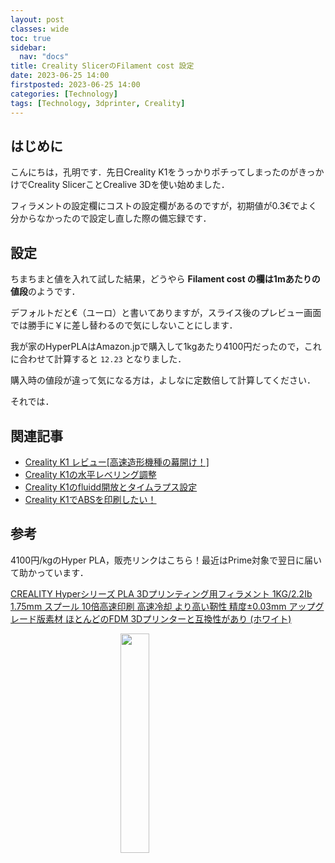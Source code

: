 ```yaml
---
layout: post
classes: wide
toc: true
sidebar:
  nav: "docs"
title: Creality SlicerのFilament cost 設定
date: 2023-06-25 14:00
firstposted: 2023-06-25 14:00
categories: [Technology]
tags: [Technology, 3dprinter, Creality]
---
```




## はじめに
こんにちは，孔明です．先日Creality K1をうっかりポチってしまったのがきっかけでCreality SlicerことCrealive 3Dを使い始めました．

<!-- more -->

フィラメントの設定欄にコストの設定欄があるのですが，初期値が0.3€でよく分からなかったので設定し直した際の備忘録です．

## 設定
ちまちまと値を入れて試した結果，どうやら **Filament cost の欄は1mあたりの値段**のようです．

デフォルトだと€（ユーロ）と書いてありますが，スライス後のプレビュー画面では勝手に￥に差し替わるので気にしないことにします．

我が家のHyperPLAはAmazon.jpで購入して1kgあたり4100円だったので，これに合わせて計算すると `12.23` となりました．

購入時の値段が違って気になる方は，よしなに定数倍して計算してください．

それでは．


## 関連記事
- [Creality K1 レビュー[高速造形機種の幕開け！]](https://kim-xps12.github.io/b-sky-lab/technology/2023/06/04/CrealityK1-01.html)
- [Creality K1の水平レベリング調整](https://kim-xps12.github.io/b-sky-lab/technology/2023/06/26/CrealityK1-leveling.html)
- [Creality K1のfluidd開放とタイムラプス設定](https://kim-xps12.github.io/b-sky-lab/technology/2023/07/02/CrealityK1-fluidd-timelapse.html)
- [Creality K1でABSを印刷したい！](https://kim-xps12.github.io/b-sky-lab/technology/2023/07/08/CrealityK1-ABS.html)

## 参考
4100円/kgのHyper PLA，販売リンクはこちら！最近はPrime対象で翌日に届いて助かっています．

[CREALITY Hyperシリーズ PLA 3Dプリンティング用フィラメント 1KG/2.2Ib 1.75mm スプール 10倍高速印刷 高速冷却 より高い靭性 精度±0.03mm アップグレード版素材 ほとんどのFDM 3Dプリンターと互換性があり (ホワイト)](https://amzn.to/3pnddsu)

<a href="https://www.amazon.co.jp/gp/product/B0C464V7F2?smid=A2TYIGUT0JH9I9&psc=1&linkCode=li2&tag=eternalfriend-22&linkId=77d70e1e20d89cbb164ef71c8de22d12&language=ja_JP&ref_=as_li_ss_il" target="_blank"><img src="https://lh3.googleusercontent.com/pw/AJFCJaUfvdduWkkf76GQriFWgXCfb6SJI5i_yaNIkYEPkNuiUr9UoVSzHIvx0ivC_8u4gCzb2PBtGuAMOUQ4NOrzUvNOW0S8qj2Dh2NopjXsXvYzOA11jHHHk0QWRfb-X2u3ZlbsciTj0WImPi_pcdfBewdLEQ=w894-h893-s-no?authuser=0" width="30%" style="display: block; margin: auto;"></a>
